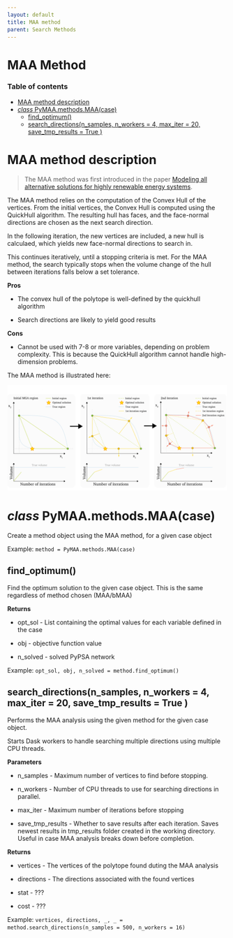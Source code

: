 ```yaml
---
layout: default
title: MAA method
parent: Search Methods
---
```


# MAA Method

### Table of contents

- [MAA method description](#maa-method-description)
- [*class* PyMAA.methods.MAA(case)](#class-pymaamethodsmaacase)
  - [find_optimum()](#find_optimum)
  - [search_directions(n_samples, n_workers = 4, max_iter = 20, save_tmp_results = True )](#search_directionsn_samples-n_workers--4-max_iter--20-save_tmp_results--true-)

# MAA method description

> The MAA method was first introduced in the paper [Modeling all alternative solutions for highly renewable energy systems](https://doi.org/10.1016/j.energy.2021.121294).

The MAA method relies on the computation of the Convex Hull of the vertices. From the initial vertices, the Convex Hull is computed using the QuickHull algorithm. The resulting hull has faces, and the face-normal directions are chosen as the next search direction.

In the following iteration, the new vertices are included, a new hull is calculaed, which yields new face-normal directions to search in.

This continues iteratively, until a stopping criteria is met. For the MAA method, the search typically stops when the volume change of the hull between iterations falls below a set tolerance.

**Pros**

- The convex hull of the polytope is well-defined by the quickhull algorithm

- Search directions are likely to yield good results

**Cons**

- Cannot be used with 7-8 or more variables, depending on problem complexity. This is because the QuickHull algorithm cannot handle high-dimension problems.

The MAA method is illustrated here:

![](maa_method_illustration.png)

# *class* PyMAA.methods.MAA(case)

Create a method object using the MAA method, for a given case object

Example: `method = PyMAA.methods.MAA(case)`

## find_optimum()

Find the optimum solution to the given case object. This is the same regardless of method chosen (MAA/bMAA)

**Returns**



- opt_sol - List containing the optimal values for each variable defined in the case

- obj - objective function value

- n_solved - solved PyPSA network

Example: `opt_sol, obj, n_solved = method.find_optimum()`

## search_directions(n_samples, n_workers = 4, max_iter = 20, save_tmp_results = True )

Performs the MAA analysis using the given method for the given case object. 

Starts Dask workers to handle searching multiple directions using multiple CPU threads.

**Parameters**

- n_samples - Maximum number of vertices to find before stopping.

- n_workers - Number of CPU threads to use for searching directions in parallel.

- max_iter - Maximum number of iterations before stopping

- save_tmp_results - Whether to save results after each iteration. Saves newest results in tmp_results folder created in the working directory. Useful in case MAA analysis breaks down before completion.

**Returns**

- vertices - The vertices of the polytope found duting the MAA analysis

- directions - The directions associated with the found vertices

- stat - ???

- cost - ???

Example: `vertices, directions, _, _ = method.search_directions(n_samples = 500, n_workers = 16)`
